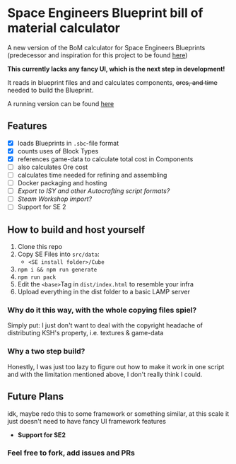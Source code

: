 # Space Engineers Blueprint bill of material calculator
A new version of the BoM calculator for Space Engineers Blueprints (predecessor and inspiration for this project to be found [here](https://stdrand.com/data/SECalculator/))

**This currently lacks any fancy UI, which is the next step in development!**

It reads in blueprint files and and calculates components, ~~ores, and time~~ needed to build the Blueprint.

A running version can be found [here](https://se-bom.lj-apps.de/)

## Features
- [X] loads Blueprints in ```.sbc```-file format
- [X] counts uses of Block Types
- [X] references game-data to calculate total cost in Components
- [ ] also calculates Ore cost
- [ ] calculates time needed for refining and assembling
- [ ] Docker packaging and hosting
- [ ] *Export to ISY and other Autocrafting script formats?*
- [ ] *Steam Workshop import?*
- [ ] Support for SE 2

## How to build and host yourself
1. Clone this repo
2. Copy SE Files into ```src/data```:
   - ```<SE install folder>/Cube```
3. ```npm i && npm run generate```
4. ```npm run pack```
5. Edit the ```<base>```Tag in ```dist/index.html``` to resemble your infra
6. Upload everything in the dist folder to a basic LAMP server

### Why do it this way, with the whole copying files spiel?
Simply put: I just don't want to deal with the copyright headache of distributing KSH's property, i.e. textures & game-data
### Why a two step build?
Honestly, I was just too lazy to figure out how to make it work in one script and with the limitation mentioned above, I don't really think I could.

## Future Plans
idk, maybe redo this to some framework or something similar, at this scale it just doesn't need to have fancy UI framework features
- __Support for SE2__

### Feel free to fork, add issues and PRs